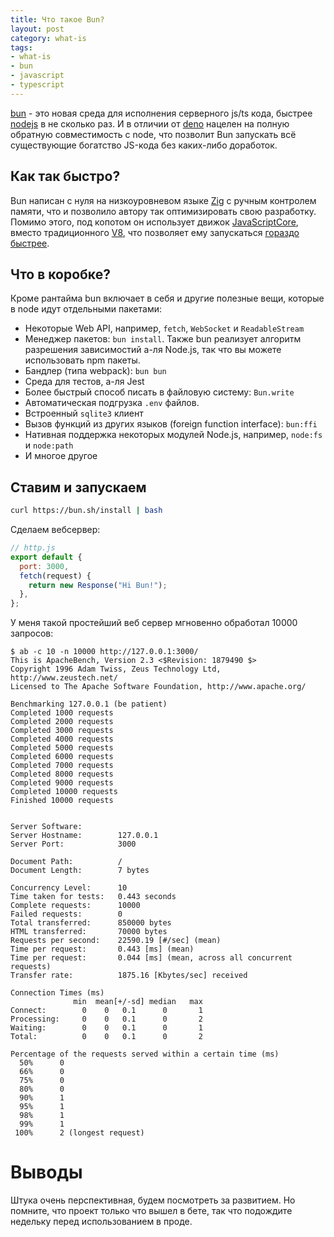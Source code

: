 ```yaml
---
title: Что такое Bun?
layout: post
category: what-is
tags:
- what-is
- bun
- javascript
- typescript
---
```


[bun](https://bun.sh/) - это новая среда для исполнения серверного js/ts кода, быстрее [nodejs](https://nodejs.org/en/) в не сколько раз. И в отличии от [deno](https://deno.land/) нацелен на полную обратную совместимость с node, что позволит Bun запускать всё существующие богатство JS-кода без каких-либо доработок.

## Как так быстро?

Bun написан с нуля на низкоуровневом языке [Zig](https://ziglang.org/) с ручным контролем памяти, что и позволило автору так оптимизировать свою разработку. Помимо этого, под копотом он использует движок [JavaScriptCore](https://github.com/WebKit/WebKit/tree/main/Source/JavaScriptCore), вместо традиционного [V8](https://v8.dev/), что позволяет ему запускаться [гораздо быстрее](https://twitter.com/jarredsumner/status/1499225725492076544).

## Что в коробке?

Кроме рантайма bun включает в себя и другие полезные вещи, которые в node идут отдельными пакетами:
- Некоторые Web API, например, `fetch`, `WebSocket` и `ReadableStream`
- Менеджер пакетов: `bun install`. Также bun реализует алгоритм разрешения зависимостий а-ля Node.js, так что вы можете использовать npm пакеты.
- Бандлер (типа webpack): `bun bun`
- Среда для тестов, а-ля Jest
- Более быстрый способ писать в файловую систему: `Bun.write`
- Автоматическая подгрузка `.env` файлов.
- Встроенный `sqlite3` клиент
- Вызов функций из других языков (foreign function interface): `bun:ffi`
- Нативная поддержка некоторых модулей Node.js, например, `node:fs` и `node:path`
- И многое другое


## Ставим и запускаем

```bash
curl https://bun.sh/install | bash
```

Сделаем вебсервер:
```js
// http.js
export default {
  port: 3000,
  fetch(request) {
    return new Response("Hi Bun!");
  },
};
```

У меня такой простейший веб сервер мгновенно обработал 10000 запросов:
```
$ ab -c 10 -n 10000 http://127.0.0.1:3000/
This is ApacheBench, Version 2.3 <$Revision: 1879490 $>
Copyright 1996 Adam Twiss, Zeus Technology Ltd, http://www.zeustech.net/
Licensed to The Apache Software Foundation, http://www.apache.org/

Benchmarking 127.0.0.1 (be patient)
Completed 1000 requests
Completed 2000 requests
Completed 3000 requests
Completed 4000 requests
Completed 5000 requests
Completed 6000 requests
Completed 7000 requests
Completed 8000 requests
Completed 9000 requests
Completed 10000 requests
Finished 10000 requests


Server Software:
Server Hostname:        127.0.0.1
Server Port:            3000

Document Path:          /
Document Length:        7 bytes

Concurrency Level:      10
Time taken for tests:   0.443 seconds
Complete requests:      10000
Failed requests:        0
Total transferred:      850000 bytes
HTML transferred:       70000 bytes
Requests per second:    22590.19 [#/sec] (mean)
Time per request:       0.443 [ms] (mean)
Time per request:       0.044 [ms] (mean, across all concurrent requests)
Transfer rate:          1875.16 [Kbytes/sec] received

Connection Times (ms)
              min  mean[+/-sd] median   max
Connect:        0    0   0.1      0       1
Processing:     0    0   0.1      0       2
Waiting:        0    0   0.1      0       1
Total:          0    0   0.1      0       2

Percentage of the requests served within a certain time (ms)
  50%      0
  66%      0
  75%      0
  80%      0
  90%      1
  95%      1
  98%      1
  99%      1
 100%      2 (longest request)
```

# Выводы
Штука очень перспективная, будем посмотреть за развитием. Но помните, что проект только что вышел в бете, так что подождите недельку перед использованием в проде.
